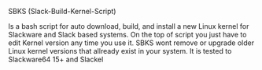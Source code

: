 SBKS (Slack-Build-Kernel-Script) 

Is a bash script for auto download, build, and install a new Linux kernel for Slackware and Slack based systems.
On the top of script you just have to edit Kernel version any time you use it.
SBKS wont remove or upgrade older Linux kernel versions that allready exist in your system.
It is tested to Slackware64 15+ and Slackel
